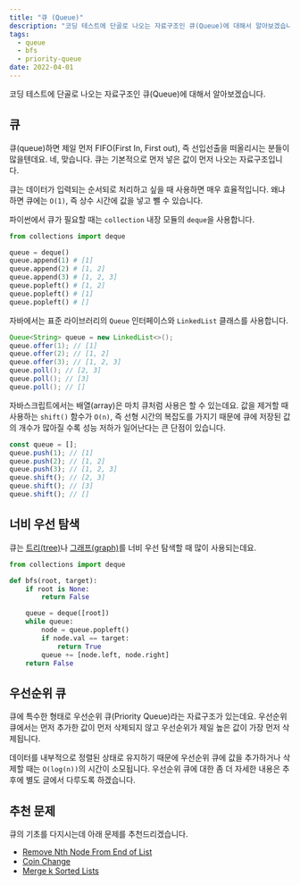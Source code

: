 ```yaml
---
title: "큐 (Queue)"
description: "코딩 테스트에 단골로 나오는 자료구조인 큐(Queue)에 대해서 알아보겠습니다."
tags:
  - queue
  - bfs
  - priority-queue
date: 2022-04-01
---
```


코딩 테스트에 단골로 나오는 자료구조인 큐(Queue)에 대해서 알아보겠습니다.

## 큐

큐(queue)하면 제일 먼저 FIFO(First In, First out), 즉 선입선출을 떠올리시는 분들이 많을텐데요.
네, 맞습니다. 큐는 기본적으로 먼저 넣은 값이 먼저 나오는 자료구조입니다.

큐는 데이터가 입력되는 순서되로 처리하고 싶을 때 사용하면 매우 효율적입니다.
왜냐하면 큐에는 `O(1)`, 즉 상수 시간에 값을 넣고 뺄 수 있습니다.

파이썬에서 큐가 필요할 때는 `collection` 내장 모듈의 `deque`을 사용합니다.

```py
from collections import deque

queue = deque()
queue.append(1) # [1]
queue.append(2) # [1, 2]
queue.append(3) # [1, 2, 3]
queue.popleft() # [1, 2]
queue.popleft() # [1]
queue.popleft() # []
```

자바에서는 표준 라이브러리의 `Queue` 인터페이스와 `LinkedList` 클래스를 사용합니다.

```java
Queue<String> queue = new LinkedList<>();
queue.offer(1); // [1]
queue.offer(2); // [1, 2]
queue.offer(3); // [1, 2, 3]
queue.poll(); // [2, 3]
queue.poll(); // [3]
queue.poll(); // []
```

자바스크립트에서는 배열(array)은 마치 큐처럼 사용은 할 수 있는데요.
값을 제거할 때 사용하는 `shift()` 함수가 `O(n)`, 즉 선형 시간의 복잡도를 가지기 때문에 큐에 저장된 값의 개수가 많아질 수록 성능 저하가 일어난다는 큰 단점이 있습니다.

```js
const queue = [];
queue.push(1); // [1]
queue.push(2); // [1, 2]
queue.push(3); // [1, 2, 3]
queue.shift(); // [2, 3]
queue.shift(); // [3]
queue.shift(); // []
```

## 너비 우선 탐색

큐는 [트리(tree)](/data-structures/binary-tree/)나 [그래프(graph)](/data-structures/graph/)를 너비 우선 탐색할 때 많이 사용되는데요.

```py
from collections import deque

def bfs(root, target):
    if root is None:
        return False

    queue = deque([root])
    while queue:
        node = queue.popleft()
        if node.val == target:
            return True
        queue += [node.left, node.right]
    return False
```

## 우선순위 큐

큐에 특수한 형태로 우선순위 큐(Priority Queue)라는 자료구조가 있는데요.
우선순위 큐에서는 먼저 추가한 값이 먼저 삭제되지 않고 우선순위가 제일 높은 값이 가장 먼저 삭제됩니다.

데이터를 내부적으로 정렬된 상태로 유지하기 때문에 우선순위 큐에 값을 추가하거나 삭제할 때는 `O(log(n))`의 시간이 소모됩니다.
우선순위 큐에 대한 좀 더 자세한 내용은 추후에 별도 글에서 다루도록 하겠습니다.

## 추천 문제

큐의 기초를 다지시는데 아래 문제를 추천드리겠습니다.

- [Remove Nth Node From End of List](/problems/remove-nth-node-from-end-of-list/)
- [Coin Change](/problems/coin-change/)
- [Merge k Sorted Lists](/problems/merge-k-sorted-lists/)
